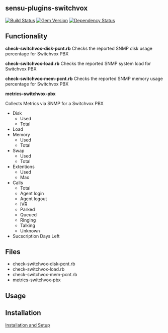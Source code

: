## sensu-plugins-switchvox

[![Build Status](https://travis-ci.org/sensu-plugins/sensu-plugins-switchvox.svg?branch=master)](https://travis-ci.org/sensu-plugins/sensu-plugins-switchvox)
[![Gem Version](https://badge.fury.io/rb/sensu-plugins-switchvox.svg)](http://badge.fury.io/rb/sensu-plugins-switchvox)
[![Dependency Status](https://gemnasium.com/sensu-plugins/sensu-plugins-switchvox.svg)](https://gemnasium.com/sensu-plugins/sensu-plugins-switchvox)

## Functionality

**check-switchvox-disk-pcnt.rb**
Checks the reported SNMP disk usage percentage for Switchvox PBX

**check-switchvox-load.rb**
Checks the reported SNMP system load for Switchvox PBX

**check-switchvox-mem-pcnt.rb**
Checks the reported SNMP memory usage percentage for Switchvox PBX

**metrics-switchvox-pbx**

Collects Metrics via SNMP for a Switchvox PBX

  - Disk
    - Used
    - Total
  - Load
  - Memory
    - Used
    - Total
  - Swap
    - Used
    - Total
  - Extentions
    - Used
    - Max
  - Calls
    - Total
    - Agent login
    - Agent logout
    - IVR
    - Parked
    - Queued
    - Ringing
    - Talking
    - Unknown
  - Sucscription Days Left


## Files
 * check-switchvox-disk-pcnt.rb
 * check-switchvox-load.rb
 * check-switchvox-mem-pcnt.rb
 * metrics-switchvox-pbx

## Usage

## Installation

[Installation and Setup](http://sensu-plugins.io/docs/installation_instructions.html)
